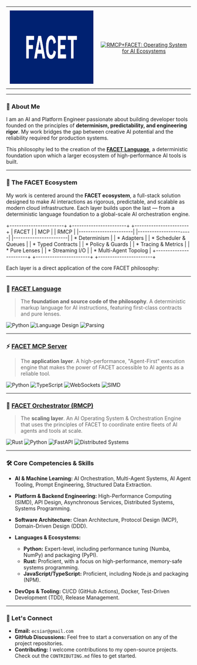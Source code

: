 <table width="100%" border="0" style="border: none; border-collapse: collapse;">
  <tr>
    <td align="center" valign="middle" style="padding: 10px;">
      <a href="https://github.com/rokoss21/FACET">
        <img src="https://github.com/rokoss21/FACET/blob/main/assets/banner.png?raw=true" alt="FACET Logo" height="200">
      </a>
    </td>
    <td align="center" valign="middle" style="padding: 10px;">
      <a href="https://github.com/rokoss21/rmcp-protocol">
        <img src="https://github.com/rokoss21/rmcp-protocol/blob/main/assets/logo.png?raw=true" alt="RMCP+FACET: Operating System for AI Ecosystems" height="200">
      </a>
    </td>
  </tr>
</table>

---

### 👋 About Me

I am an AI and Platform Engineer passionate about building developer tools founded on the principles of **determinism, predictability, and engineering rigor**. My work bridges the gap between creative AI potential and the reliability required for production systems.

This philosophy led to the creation of the **[FACET Language](https://github.com/rokoss21/FACET)**, a deterministic foundation upon which a larger ecosystem of high-performance AI tools is built.

---

### 🚀 The FACET Ecosystem

My work is centered around the **FACET ecosystem**, a full-stack solution designed to make AI interactions as rigorous, predictable, and scalable as modern cloud infrastructure. Each layer builds upon the last — from a deterministic language foundation to a global-scale AI orchestration engine.



+-----------------------+  +-----------------------+  +-----------------------+
|         FACET         |  |          MCP          |  |          RMCP         |
|-----------------------|  |-----------------------|  |-----------------------|
| * Determinism         |  | * Adapters            |  | * Scheduler & Queues  |
| * Typed Contracts     |  | * Policy & Guards     |  | * Tracing & Metrics   |
| * Pure Lenses         |  | * Streaming I/O       |  | * Multi-Agent Topolog |
+-----------------------+  +-----------------------+  +-----------------------+



Each layer is a direct application of the core FACET philosophy:

---

### 👑 **[FACET Language](https://github.com/rokoss21/FACET)**

> The **foundation and source code of the philosophy**. A deterministic markup language for AI instructions, featuring first-class contracts and pure lenses.

<p>
  <img src="https://img.shields.io/badge/Python-3776AB?style=for-the-badge&logo=python&logoColor=white" alt="Python">
  <img src="https://img.shields.io/badge/Language_Design-007ACC?style=for-the-badge" alt="Language Design">
  <img src="https://img.shields.io/badge/Parsing-orange?style=for-the-badge" alt="Parsing">
</p>

---

### ⚡ **[FACET MCP Server](https://github.com/rokoss21/FACET_mcp)**

> The **application layer**. A high-performance, "Agent-First" execution engine that makes the power of FACET accessible to AI agents as a reliable tool.

<p>
  <img src="https://img.shields.io/badge/Python-3776AB?style=for-the-badge&logo=python&logoColor=white" alt="Python">
  <img src="https://img.shields.io/badge/TypeScript-3178C6?style=for-the-badge&logo=typescript&logoColor=white" alt="TypeScript">
  <img src="https://img.shields.io/badge/WebSockets-000000?style=for-the-badge&logo=websocket&logoColor=white" alt="WebSockets">
  <img src="https://img.shields.io/badge/SIMD-red?style=for-the-badge" alt="SIMD">
</p>

---

### 🧠 **[FACET Orchestrator (RMCP)](https://github.com/rokoss21/rmcp-protocol)**

> The **scaling layer**. An AI Operating System & Orchestration Engine that uses the principles of FACET to coordinate entire fleets of AI agents and tools at scale.

<p>
  <img src="https://img.shields.io/badge/Rust-000000?style=for-the-badge&logo=rust&logoColor=white" alt="Rust">
  <img src="https://img.shields.io/badge/Python-3776AB?style=for-the-badge&logo=python&logoColor=white" alt="Python">
  <img src="https://img.shields.io/badge/FastAPI-009688?style=for-the-badge&logo=fastapi&logoColor=white" alt="FastAPI">
  <img src="https://img.shields.io/badge/Distributed_Systems-blueviolet?style=for-the-badge" alt="Distributed Systems">
</p>

---

### 🛠️ Core Competencies & Skills

* **AI & Machine Learning:** AI Orchestration, Multi-Agent Systems, AI Agent Tooling, Prompt Engineering, Structured Data Extraction.
* **Platform & Backend Engineering:** High-Performance Computing (SIMD), API Design, Asynchronous Services, Distributed Systems, Systems Programming.
* **Software Architecture:** Clean Architecture, Protocol Design (MCP), Domain-Driven Design (DDD).
* **Languages & Ecosystems:**

  * **Python:** Expert-level, including performance tuning (Numba, NumPy) and packaging (PyPI).
  * **Rust:** Proficient, with a focus on high-performance, memory-safe systems programming.
  * **JavaScript/TypeScript:** Proficient, including Node.js and packaging (NPM).
* **DevOps & Tooling:** CI/CD (GitHub Actions), Docker, Test-Driven Development (TDD), Release Management.

---

### 💬 Let's Connect

* **Email:** `ecsiar@gmail.com`
* **GitHub Discussions:** Feel free to start a conversation on any of the project repositories.
* **Contributing:** I welcome contributions to my open-source projects. Check out the `CONTRIBUTING.md` files to get started.
